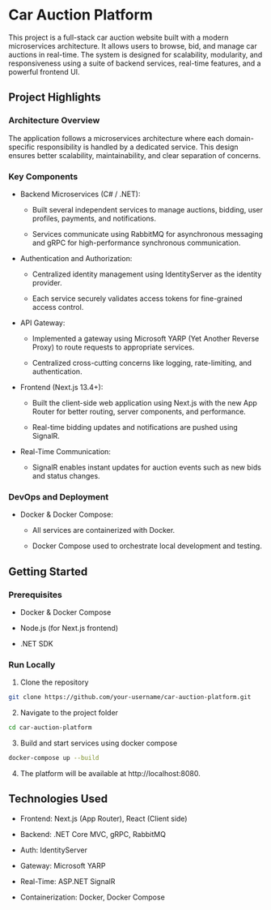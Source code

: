 # Car Auction Platform
This project is a full-stack car auction website built with a modern microservices architecture. It allows users to browse, bid, and manage car auctions in real-time. The system is designed for scalability, modularity, and responsiveness using a suite of backend services, real-time features, and a powerful frontend UI.

## Project Highlights
### Architecture Overview
The application follows a microservices architecture where each domain-specific responsibility is handled by a dedicated service. This design ensures better scalability, maintainability, and clear separation of concerns.

### Key Components
- Backend Microservices (C# / .NET):

    * Built several independent services to manage auctions, bidding, user profiles, payments, and notifications.

    * Services communicate using RabbitMQ for asynchronous messaging and gRPC for high-performance synchronous communication.

* Authentication and Authorization:

    * Centralized identity management using IdentityServer as the identity provider.

    * Each service securely validates access tokens for fine-grained access control.

* API Gateway:

    * Implemented a gateway using Microsoft YARP (Yet Another Reverse Proxy) to route requests to appropriate services.

    * Centralized cross-cutting concerns like logging, rate-limiting, and authentication.

* Frontend (Next.js 13.4+):

    * Built the client-side web application using Next.js with the new App Router for better routing, server components, and performance.

    * Real-time bidding updates and notifications are pushed using SignalR.

* Real-Time Communication:

    * SignalR enables instant updates for auction events such as new bids and status changes.

### DevOps and Deployment
* Docker & Docker Compose:

    * All services are containerized with Docker.

    * Docker Compose used to orchestrate local development and testing.


## Getting Started
### Prerequisites
* Docker & Docker Compose

* Node.js (for Next.js frontend)

* .NET SDK

### Run Locally

1. Clone the repository
```bash
git clone https://github.com/your-username/car-auction-platform.git
```
2. Navigate to the project folder
```bash
cd car-auction-platform
```
3. Build and start services using docker compose
```bash
docker-compose up --build
```
4. The platform will be available at http://localhost:8080.

## Technologies Used
- Frontend: Next.js (App Router), React (Client side)

- Backend: .NET Core MVC, gRPC, RabbitMQ

- Auth: IdentityServer

- Gateway: Microsoft YARP

- Real-Time: ASP.NET SignalR

- Containerization: Docker, Docker Compose
